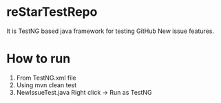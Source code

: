 # reStarTestRepo
It is TestNG based java framework for testing GitHub New issue features.    

# How to run
1. From TestNG.xml file
2. Using mvn clean test
3. NewIssueTest.java Right click -> Run as TestNG
